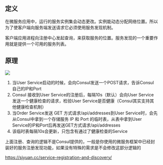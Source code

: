 ## 定义
在微服务应用中，运行的服务实例集会动态更改。实例能动态分配网络位置。所以为了使客户端向服务端发送请求它必须使用服务发现机制。

客户端应用进程向注册中心发起查询，来获取服务的位置。服务发现的一个重要作用就是提供一个可用的服务列表。

## 原理
![](https://github.com/xbox1994/2018-Java-Interview/raw/master/images/consul.jpg)

1. 当User Service启动的时候，会向Consul发送一个POST请求，告诉Consul自己的IP和Port
2. Consul 接收到User Service的注册后，每隔10s（默认）会向User Service发送一个健康检查的请求，检验User Service是否健康（Consul其实支持其他健康检查机制）
3. 当Order Service发送 GET 方式请求/api/addresses到User Service时，会先从Consul中拿到一个存储服务 IP 和 Port 的临时表，从表中拿到User Service的IP和Port后再发送GET方式请求/api/addresses
4. 该临时表每隔10s会更新，只包含有通过了健康检查的Service

上面注册、查询的逻辑不是Consul提供的，一般是你使用的微服务框架中已经封装好的服务注册发现功能，如果没有特殊的需求是不会修改这部分逻辑的

https://sjyuan.cc/service-registration-and-discovery/
